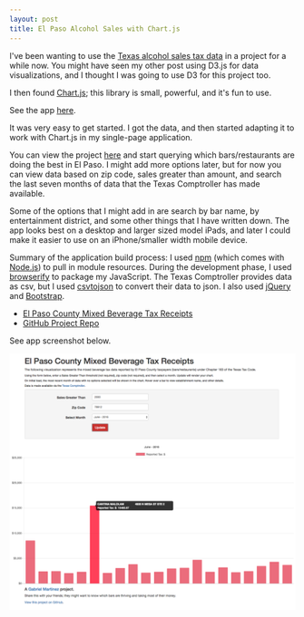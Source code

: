 ```yaml
---
layout: post
title: El Paso Alcohol Sales with Chart.js
---
```


I've been wanting to use the [Texas alcohol sales tax data](http://www.texastransparency.org/Data_Center/Search_Datasets.php) in a project for a while now. You might have seen my other post using D3.js for data visualizations, and I thought I was going to use D3 for this project too.

I then found [Chart.js](http://www.chartjs.org/); this library is small, powerful, and it's fun to use.

See the app [here](http://www.txalcsales.martinezgabriel.com/).

It was very easy to get started. I got the data, and then started adapting it to work with Chart.js in my single-page application.

You can view the project [here](http://www.txalcsales.martinezgabriel.com/) and start querying which bars/restaurants are doing the best in El Paso. I might add more options later, but for now you can view data based on zip code, sales greater than amount, and search the last seven months of data that the Texas Comptroller has made available.

Some of the options that I might add in are search by bar name, by entertainment district, and some other things that I have written down. The app looks best on a desktop and larger sized model iPads, and later I could make it easier to use on an iPhone/smaller width mobile device.

Summary of the application build process: I used [npm](https://www.npmjs.com/) (which comes with [Node.js](https://nodejs.org/en/)) to pull in module resources. During the development phase, I used [browserify](http://browserify.org/) to package my JavaScript. The Texas Comptroller provides data as csv, but I used [csvtojson](https://www.npmjs.com/package/csvtojson) to convert their data to json. I also used [jQuery](https://jquery.com/) and [Bootstrap](http://getbootstrap.com/).

* [El Paso County Mixed Beverage Tax Receipts](http://www.txalcsales.martinezgabriel.com/)
* [GitHub Project Repo](https://github.com/gabemartinez/txalcsales-chartjs)

See app screenshot below.

![El Paso Alcohol Sales App Screenshot](/img/txalcsales-screenshot.png)
